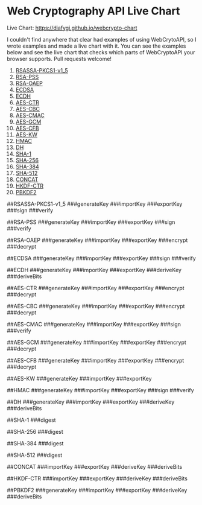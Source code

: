 # Web Cryptography API Live Chart

Live Chart: https://diafygi.github.io/webcrypto-chart

I couldn't find anywhere that clear had examples of using WebCrytoAPI, so I
wrote examples and made a live chart with it. You can see the examples below
and see the live chart that checks which parts of WebCryptoAPI your browser
supports. Pull requests welcome!

1. [RSASSA-PKCS1-v1_5](#rsassa-pkcs1-v1_5)
2. [RSA-PSS](#rsa-pss)
3. [RSA-OAEP](#rsa-oaep)
4. [ECDSA](#ecdsa)
5. [ECDH](#ecdh)
6. [AES-CTR](#aes-ctr)
7. [AES-CBC](#aes-cbc)
8. [AES-CMAC](#aes-cmac)
9. [AES-GCM](#aes-gcm)
10. [AES-CFB](#aes-cfb)
11. [AES-KW](#aes-kw)
12. [HMAC](#hmac)
13. [DH](#dh)
14. [SHA-1](#sha-1)
15. [SHA-256](#sha-256)
16. [SHA-384](#sha-384)
17. [SHA-512](#sha-512)
18. [CONCAT](#concat)
19. [HKDF-CTR](#hkdf-ctr)
20. [PBKDF2](#pbkdf2)

##RSASSA-PKCS1-v1_5
###generateKey
###importKey
###exportKey
###sign
###verify

##RSA-PSS
###generateKey
###importKey
###exportKey
###sign
###verify

##RSA-OAEP
###generateKey
###importKey
###exportKey
###encrypt
###decrypt

##ECDSA
###generateKey
###importKey
###exportKey
###sign
###verify

##ECDH
###generateKey
###importKey
###exportKey
###deriveKey
###deriveBits

##AES-CTR
###generateKey
###importKey
###exportKey
###encrypt
###decrypt

##AES-CBC
###generateKey
###importKey
###exportKey
###encrypt
###decrypt

##AES-CMAC
###generateKey
###importKey
###exportKey
###sign
###verify

##AES-GCM
###generateKey
###importKey
###exportKey
###encrypt
###decrypt

##AES-CFB
###generateKey
###importKey
###exportKey
###encrypt
###decrypt

##AES-KW
###generateKey
###importKey
###exportKey

##HMAC
###generateKey
###importKey
###exportKey
###sign
###verify

##DH
###generateKey
###importKey
###exportKey
###deriveKey
###deriveBits

##SHA-1
###digest

##SHA-256
###digest

##SHA-384
###digest

##SHA-512
###digest

##CONCAT
###importKey
###exportKey
###deriveKey
###deriveBits

##HKDF-CTR
###importKey
###exportKey
###deriveKey
###deriveBits

##PBKDF2
###generateKey
###importKey
###exportKey
###deriveKey
###deriveBits





